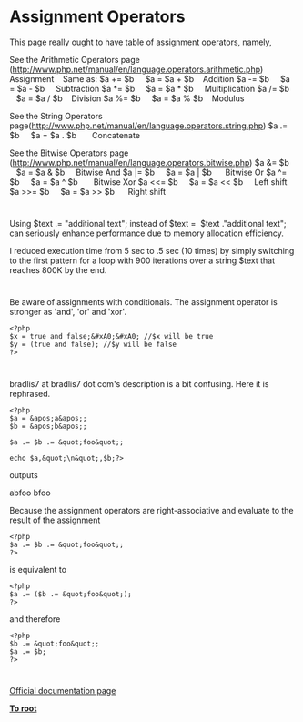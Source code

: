 # Assignment Operators





This page really ought to have table of assignment operators,
namely,

See the Arithmetic Operators page (http://www.php.net/manual/en/language.operators.arithmetic.php)
Assignment&#xA0; &#xA0; Same as:
$a += $b&#xA0; &#xA0;&#xA0; $a = $a + $b&#xA0; &#xA0; Addition
$a -= $b&#xA0; &#xA0;&#xA0; $a = $a - $b&#xA0; &#xA0;&#xA0; Subtraction
$a *= $b&#xA0; &#xA0;&#xA0; $a = $a * $b&#xA0; &#xA0;&#xA0; Multiplication
$a /= $b&#xA0; &#xA0;&#xA0; $a = $a / $b&#xA0; &#xA0; Division
$a %= $b&#xA0; &#xA0;&#xA0; $a = $a % $b&#xA0; &#xA0; Modulus

See the String Operators page(http://www.php.net/manual/en/language.operators.string.php)
$a .= $b&#xA0; &#xA0;&#xA0; $a = $a . $b&#xA0; &#xA0; &#xA0;&#xA0; Concatenate

See the Bitwise Operators page (http://www.php.net/manual/en/language.operators.bitwise.php)
$a &amp;= $b&#xA0; &#xA0;&#xA0; $a = $a &amp; $b&#xA0; &#xA0;&#xA0; Bitwise And
$a |= $b&#xA0; &#xA0;&#xA0; $a = $a | $b&#xA0; &#xA0; &#xA0; Bitwise Or
$a ^= $b&#xA0; &#xA0;&#xA0; $a = $a ^ $b&#xA0; &#xA0; &#xA0;&#xA0; Bitwise Xor
$a &lt;&lt;= $b&#xA0; &#xA0;&#xA0; $a = $a &lt;&lt; $b&#xA0; &#xA0;&#xA0; Left shift
$a &gt;&gt;= $b&#xA0; &#xA0;&#xA0; $a = $a &gt;&gt; $b&#xA0; &#xA0; &#xA0; Right shift

  

#



Using $text .= &quot;additional text&quot;; instead of $text =&#xA0; $text .&quot;additional text&quot;; can seriously enhance performance due to memory allocation efficiency. 

I reduced execution time from 5 sec to .5 sec (10 times) by simply switching to the first pattern for a loop with 900 iterations over a string $text that reaches 800K by the end.

  

#



Be aware of assignments with conditionals. The assignment operator is stronger as &apos;and&apos;, &apos;or&apos; and &apos;xor&apos;.



```
<?php 
$x = true and false;&#xA0;&#xA0; //$x will be true
$y = (true and false); //$y will be false
?>
```



  

#



bradlis7 at bradlis7 dot com&apos;s description is a bit confusing. Here it is rephrased.



```
<?php
$a = &apos;a&apos;;
$b = &apos;b&apos;;

$a .= $b .= &quot;foo&quot;;

echo $a,&quot;\n&quot;,$b;?>
```

outputs

abfoo
bfoo

Because the assignment operators are right-associative and evaluate to the result of the assignment


```
<?php
$a .= $b .= &quot;foo&quot;;
?>
```

is equivalent to


```
<?php
$a .= ($b .= &quot;foo&quot;);
?>
```

and therefore


```
<?php
$b .= &quot;foo&quot;;
$a .= $b;
?>
```



  

#

[Official documentation page](https://www.php.net/manual/en/language.operators.assignment.php)

**[To root](/README.md)**